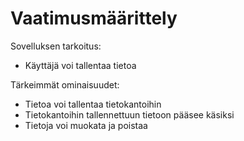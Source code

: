 # Vaatimusmäärittely

Sovelluksen tarkoitus:
- Käyttäjä voi tallentaa tietoa


Tärkeimmät ominaisuudet:
- Tietoa voi tallentaa tietokantoihin
- Tietokantoihin tallennettuun tietoon pääsee käsiksi
- Tietoja voi muokata ja poistaa